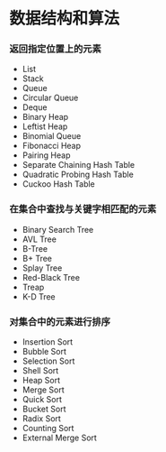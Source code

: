 # 数据结构和算法

### 返回指定位置上的元素
- List
- Stack
- Queue
- Circular Queue
- Deque
- Binary Heap
- Leftist Heap
- Binomial Queue
- Fibonacci Heap
- Pairing Heap
- Separate Chaining Hash Table
- Quadratic Probing Hash Table
- Cuckoo Hash Table

### 在集合中查找与关键字相匹配的元素
- Binary Search Tree
- AVL Tree
- B-Tree
- B+ Tree
- Splay Tree
- Red-Black Tree
- Treap
- K-D Tree

### 对集合中的元素进行排序
- Insertion Sort
- Bubble Sort
- Selection Sort
- Shell Sort
- Heap Sort
- Merge Sort
- Quick Sort
- Bucket Sort
- Radix Sort
- Counting Sort
- External Merge Sort
